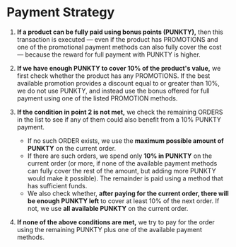 # Payment Strategy

1. **If a product can be fully paid using bonus points (PUNKTY),** then this transaction is executed — even if the product has PROMOTIONS and one of the promotional payment methods can also fully cover the cost — because the reward for full payment with PUNKTY is higher.

2. **If we have enough PUNKTY to cover 10% of the product's value,** we first check whether the product has any PROMOTIONS. If the best available promotion provides a discount equal to or greater than 10%, we do not use PUNKTY, and instead use the bonus offered for full payment using one of the listed PROMOTION methods.

3. **If the condition in point 2 is not met,** we check the remaining ORDERS in the list to see if any of them could also benefit from a 10% PUNKTY payment.
    - If no such ORDER exists, we use the **maximum possible amount of PUNKTY** on the current order.
    - If there are such orders, we spend only **10% in PUNKTY** on the current order (or more, if none of the available payment methods can fully cover the rest of the amount, but adding more PUNKTY would make it possible). The remainder is paid using a method that has sufficient funds.
    - We also check whether, **after paying for the current order, there will be enough PUNKTY left** to cover at least 10% of the next order. If not, we use **all available PUNKTY** on the current order.

4. **If none of the above conditions are met,** we try to pay for the order using the remaining PUNKTY plus one of the available payment methods.

